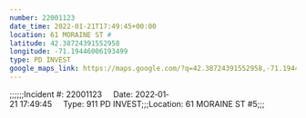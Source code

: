 ```yaml
---
number: 22001123
date_time: 2022-01-21T17:49:45+00:00
location: 61 MORAINE ST #
latitude: 42.38724391552958
longitude: -71.19446006193499
type: PD INVEST
google_maps_link: https://maps.google.com/?q=42.38724391552958,-71.19446006193499
---
```


;;;;;;Incident #: 22001123     Date: 2022‐01‐21 17:49:45     Type: 911 PD INVEST;;;Location: 61 MORAINE ST #5;;;
